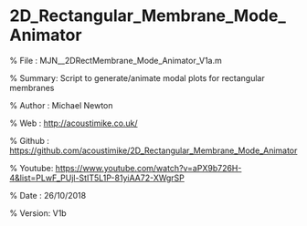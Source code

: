# 2D_Rectangular_Membrane_Mode_Animator

% File   :  MJN__2DRectMembrane_Mode_Animator_V1a.m

% Summary:  Script to generate/animate modal plots for rectangular membranes

% Author :  Michael Newton

% Web    :  http://acoustimike.co.uk/

% Github :  https://github.com/acoustimike/2D_Rectangular_Membrane_Mode_Animator

% Youtube: https://www.youtube.com/watch?v=aPX9b726H-4&list=PLwF_PUjl-StIT5L1P-81yiAA72-XWgrSP

% Date   :  26/10/2018     

% Version:  V1b
